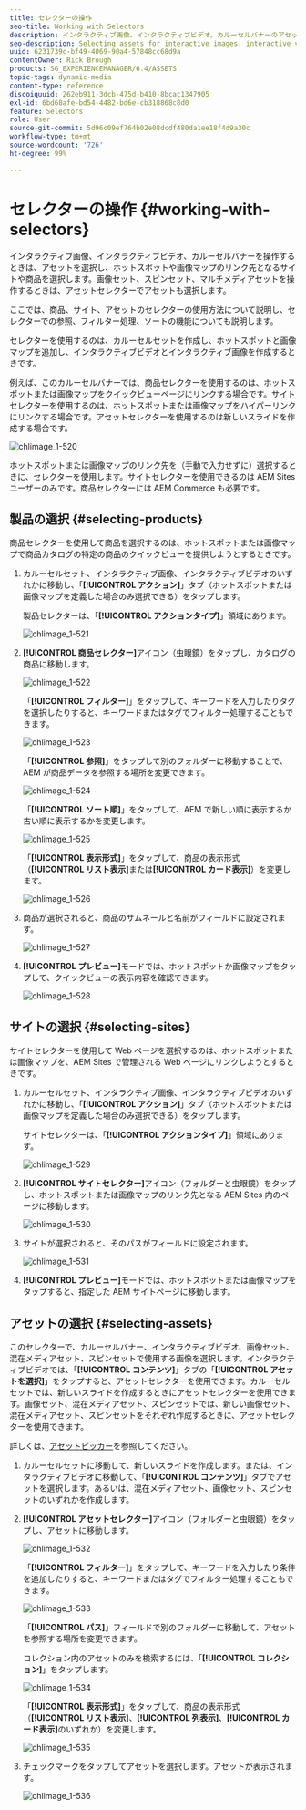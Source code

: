 ```yaml
---
title: セレクターの操作
seo-title: Working with Selectors
description: インタラクティブ画像、インタラクティブビデオ、カルーセルバナーのアセットの選択
seo-description: Selecting assets for interactive images, interactive video, and carousel banners
uuid: 6231739c-bf49-4069-90a4-57848cc68d9a
contentOwner: Rick Brough
products: SG_EXPERIENCEMANAGER/6.4/ASSETS
topic-tags: dynamic-media
content-type: reference
discoiquuid: 262eb911-3dcb-475d-b410-8bcac1347905
exl-id: 6bd68afe-bd54-4482-bd6e-cb318868c8d0
feature: Selectors
role: User
source-git-commit: 5d96c09ef764b02e08dcdf480da1ee18f4d9a30c
workflow-type: tm+mt
source-wordcount: '726'
ht-degree: 99%

---
```


# セレクターの操作 {#working-with-selectors}

インタラクティブ画像、インタラクティブビデオ、カルーセルバナーを操作するときは、アセットを選択し、ホットスポットや画像マップのリンク先となるサイトや商品を選択します。画像セット、スピンセット、マルチメディアセットを操作するときは、アセットセレクターでアセットも選択します。

ここでは、商品、サイト、アセットのセレクターの使用方法について説明し、セレクターでの参照、フィルター処理、ソートの機能についても説明します。

セレクターを使用するのは、カルーセルセットを作成し、ホットスポットと画像マップを追加し、インタラクティブビデオとインタラクティブ画像を作成するときです。

例えば、このカルーセルバナーでは、商品セレクターを使用するのは、ホットスポットまたは画像マップをクイックビューページにリンクする場合です。サイトセレクターを使用するのは、ホットスポットまたは画像マップをハイパーリンクにリンクする場合です。アセットセレクターを使用するのは新しいスライドを作成する場合です。

![chlimage_1-520](assets/chlimage_1-520.png)

ホットスポットまたは画像マップのリンク先を（手動で入力せずに）選択するときに、セレクターを使用します。サイトセレクターを使用できるのは AEM Sites ユーザーのみです。商品セレクターには AEM Commerce も必要です。

## 製品の選択 {#selecting-products}

商品セレクターを使用して商品を選択するのは、ホットスポットまたは画像マップで商品カタログの特定の商品のクイックビューを提供しようとするときです。

1. カルーセルセット、インタラクティブ画像、インタラクティブビデオのいずれかに移動し、「**[!UICONTROL アクション]**」タブ（ホットスポットまたは画像マップを定義した場合のみ選択できる）をタップします。

   製品セレクターは、「**[!UICONTROL アクションタイプ]**」領域にあります。

   ![chlimage_1-521](assets/chlimage_1-521.png)

1. **[!UICONTROL 商品セレクター]**&#x200B;アイコン（虫眼鏡）をタップし、カタログの商品に移動します。

   ![chlimage_1-522](assets/chlimage_1-522.png)

   「**[!UICONTROL フィルター]**」をタップして、キーワードを入力したりタグを選択したりすると、キーワードまたはタグでフィルター処理することもできます。

   ![chlimage_1-523](assets/chlimage_1-523.png)

   「**[!UICONTROL 参照]**」をタップして別のフォルダーに移動することで、AEM が商品データを参照する場所を変更できます。

   ![chlimage_1-524](assets/chlimage_1-524.png)

   「**[!UICONTROL ソート順]**」をタップして、AEM で新しい順に表示するか古い順に表示するかを変更します。

   ![chlimage_1-525](assets/chlimage_1-525.png)

   「**[!UICONTROL 表示形式]**」をタップして、商品の表示形式（**[!UICONTROL リスト表示]**&#x200B;または&#x200B;**[!UICONTROL カード表示]**）を変更します。

   ![chlimage_1-526](assets/chlimage_1-526.png)

1. 商品が選択されると、商品のサムネールと名前がフィールドに設定されます。

   ![chlimage_1-527](assets/chlimage_1-527.png)

1. **[!UICONTROL プレビュー]**&#x200B;モードでは、ホットスポットか画像マップをタップして、クイックビューの表示内容を確認できます。

   ![chlimage_1-528](assets/chlimage_1-528.png)

## サイトの選択 {#selecting-sites}

サイトセレクターを使用して Web ページを選択するのは、ホットスポットまたは画像マップを、AEM Sites で管理される Web ページにリンクしようとするときです。

1. カルーセルセット、インタラクティブ画像、インタラクティブビデオのいずれかに移動し、「**[!UICONTROL アクション]**」タブ（ホットスポットまたは画像マップを定義した場合のみ選択できる）をタップします。

   サイトセレクターは、「**[!UICONTROL アクションタイプ]**」領域にあります。

   ![chlimage_1-529](assets/chlimage_1-529.png)

1. **[!UICONTROL サイトセレクター]**&#x200B;アイコン（フォルダーと虫眼鏡）をタップし、ホットスポットまたは画像マップのリンク先となる AEM Sites 内のページに移動します。

   ![chlimage_1-530](assets/chlimage_1-530.png)

1. サイトが選択されると、そのパスがフィールドに設定されます。

   ![chlimage_1-531](assets/chlimage_1-531.png)

1. **[!UICONTROL プレビュー]**&#x200B;モードでは、ホットスポットまたは画像マップをタップすると、指定した AEM サイトページに移動します。

## アセットの選択 {#selecting-assets}

このセレクターで、カルーセルバナー、インタラクティブビデオ、画像セット、混在メディアセット、スピンセットで使用する画像を選択します。インタラクティブビデオでは、「**[!UICONTROL コンテンツ]**」タブの「**[!UICONTROL アセットを選択]**」をタップすると、アセットセレクターを使用できます。カルーセルセットでは、新しいスライドを作成するときにアセットセレクターを使用できます。画像セット、混在メディアセット、スピンセットでは、新しい画像セット、混在メディアセット、スピンセットをそれぞれ作成するときに、アセットセレクターを使用できます。

詳しくは、[アセットピッカー](asset-selector.md)を参照してください。

1. カルーセルセットに移動して、新しいスライドを作成します。または、インタラクティブビデオに移動して、「**[!UICONTROL コンテンツ]**」タブでアセットを選択します。あるいは、混在メディアセット、画像セット、スピンセットのいずれかを作成します。
1. **[!UICONTROL アセットセレクター]**&#x200B;アイコン（フォルダーと虫眼鏡）をタップし、アセットに移動します。

   ![chlimage_1-532](assets/chlimage_1-532.png)

   「**[!UICONTROL フィルター]**」をタップして、キーワードを入力したり条件を追加したりすると、キーワードまたはタグでフィルター処理することもできます。

   ![chlimage_1-533](assets/chlimage_1-533.png)

   「**[!UICONTROL パス]**」フィールドで別のフォルダーに移動して、アセットを参照する場所を変更できます。

   コレクション内のアセットのみを検索するには、「**[!UICONTROL コレクション]**」をタップします。

   ![chlimage_1-534](assets/chlimage_1-534.png)

   「**[!UICONTROL 表示形式]**」をタップして、商品の表示形式（**[!UICONTROL リスト表示]**、**[!UICONTROL 列表示]**、**[!UICONTROL カード表示]**&#x200B;のいずれか）を変更します。

   ![chlimage_1-535](assets/chlimage_1-535.png)

1. チェックマークをタップしてアセットを選択します。アセットが表示されます。

   ![chlimage_1-536](assets/chlimage_1-536.png)
